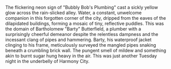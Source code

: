 The flickering neon sign of "Bubbly Bob's Plumbing" cast a sickly yellow glow across the rain-slicked alley.  Water, a constant, unwelcome companion in this forgotten corner of the city, dripped from the eaves of the dilapidated buildings, forming a mosaic of tiny, reflective puddles.  This was the domain of Bartholomew "Barty" Butterfield, a plumber with a surprisingly cheerful demeanor despite the relentless dampness and the incessant clang of pipes and hammering.  Barty, his waterproof jacket clinging to his frame, meticulously surveyed the mangled pipes snaking beneath a crumbling brick wall.  The pungent smell of mildew and something akin to burnt sugar hung heavy in the air. This was just another Tuesday night in the underbelly of Harmony City.
